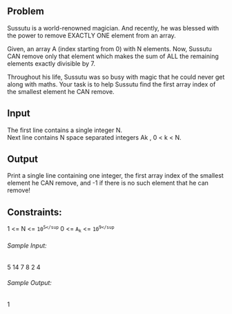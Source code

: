 ## Problem
Sussutu is a world-renowned magician. And recently, he was blessed with the power to remove EXACTLY ONE element from an array.<br/>

Given, an array A (index starting from 0) with N elements. Now, Sussutu CAN remove only that element which makes the sum of ALL the remaining elements exactly divisible by 7.<br/>

Throughout his life, Sussutu was so busy with magic that he could never get along with maths. Your task is to help Sussutu find the first array index of the smallest element he CAN remove.<br/>

## Input
The first line contains a single integer N.<br/>
Next line contains N space separated integers Ak , 0 < k < N.

## Output
Print a single line containing one integer, the first array index of the smallest element he CAN remove, and -1 if there is no such element that he can remove!

## Constraints:
1 <= N <= <code>10<sup>5</sup</code>
0 <= <code>A<sub>k</sub></code> <= <code>10<sup>9</sup</code>

###### Sample Input:
5
14 7 8 2 4
###### Sample Output:
1
